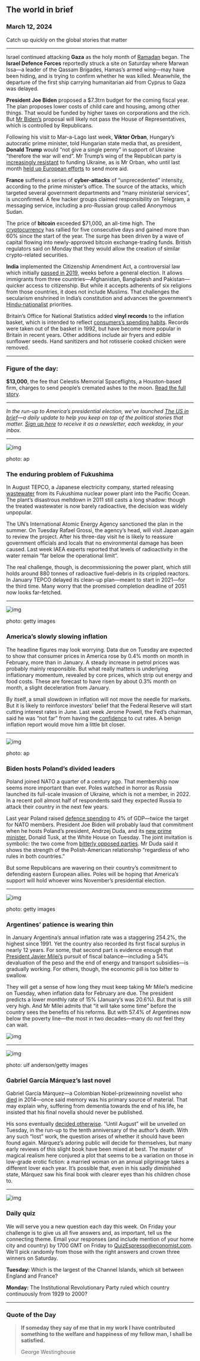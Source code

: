 ## The world in brief

### March 12, 2024

Catch up quickly on the global stories that matter



------



Israel continued attacking **Gaza** as the holy month of [Ramadan](https://www.economist.com/middle-east-and-africa/2024/03/10/the-bloodshed-in-gaza-is-set-to-rage-through-ramadan) began. The **Israel Defence Forces** reportedly struck a site on Saturday where Marwan Issa—a leader of the Qassam Brigades, Hamas’s armed wing—may have been hiding, and is trying to confirm whether he was killed. Meanwhile, the departure of the first ship carrying humanitarian aid from Cyprus to Gaza was delayed.

**President Joe Biden** proposed a $7.3trn budget for the coming fiscal year. The plan proposes lower costs of child care and housing, among other things. That would be funded by higher taxes on corporations and the rich. But [Mr Biden’s](https://www.economist.com/interactive/us-2024-election/trump-biden-polls) proposal will likely not pass the House of Representatives, which is controlled by Republicans.

Following his visit to Mar-a-Lago last week, **Viktor Orban**, Hungary’s autocratic prime minister, told Hungarian state media that, as president, **Donald Trump** would “not give a single penny” in support of Ukraine “therefore the war will end”. Mr Trump’s wing of the Republican party is [increasingly resistant](https://www.economist.com/united-states/2024/02/14/house-republicans-fear-trump-too-much-to-aid-ukraine) to funding Ukraine, as is Mr Orban, who until last month [held up European efforts](https://www.economist.com/europe/2024/02/01/europe-finds-eu50bn-for-ukraine-and-a-way-around-viktor-orban) to send more aid.

**France** suffered a series of **cyber-attacks** of “unprecedented” intensity, according to the prime minister’s office. The source of the attacks, which targeted several government departments and “many ministerial services”, is unconfirmed. A few hacker groups claimed responsibility on Telegram, a messaging service, including a pro-Russian group called Anonymous Sudan.

The price of **bitcoin** exceeded $71,000, an all-time high. The [cryptocurrency](https://www.economist.com/finance-and-economics/2024/03/06/bitcoins-price-is-surging-what-happens-next) has rallied for five consecutive days and gained more than 60% since the start of the year. The surge has been driven by a wave of capital flowing into newly-approved bitcoin exchange-trading funds. British regulators said on Monday that they would allow the creation of similar crypto-related securities.

**India** implemented the Citizenship Amendment Act, a controversial law which initially [passed in 2019](https://www.economist.com/asia/2019/12/12/indias-new-citizenship-law-outrages-muslims), weeks before a general election. It allows immigrants from three countries—Afghanistan, Bangladesh and Pakistan—quicker access to citizenship. But while it accepts adherents of six religions from those countries, it does not include Muslims. That challenges the secularism enshrined in India’s constitution and advances the government’s [Hindu-nationalist](https://www.economist.com/the-economist-explains/2024/03/07/what-is-hindutva-the-ideology-of-indias-ruling-party) priorities.

Britain’s Office for National Statistics added **vinyl records** to the inflation basket, which is intended to reflect [consumers’s spending habits](https://www.economist.com/culture/2023/10/23/how-superstars-and-heritage-acts-hijacked-the-vinyl-revival). Records were taken out of the basket in 1992, but have become more popular in Britain in recent years. Other additions include air fryers and edible sunflower seeds. Hand sanitizers and hot rotisserie cooked chicken were removed.



------



### Figure of the day: 

**$13,000**, the fee that Celestis Memorial Spaceflights, a Houston-based firm, charges to send people’s cremated ashes to the moon. [Read the full story](https://www.economist.com/united-states/2024/03/07/a-private-company-will-send-your-ashes-to-the-moon).



------



*In the run-up to America’s presidential election, we’ve launched* [*The US in brief*](https://www.economist.com/us-in-brief)*—a daily update to help you keep on top of the political stories that matter.* [*Sign up here*](https://www.economist.com/newsletters/us-in-brief) *to receive it as a newsletter, each weekday, in your inbox.*



------



![img](https://niceboy.online/insight/public/Espresso/PHOTOS/20240316_dap306.jpg)

photo: ap

### The enduring problem of Fukushima

In August TEPCO, a Japanese electricity company, started releasing [wastewater](https://www.economist.com/asia/2023/07/13/asia-is-rowing-about-fukushima-nuclear-wastewater) from its Fukushima nuclear power plant into the Pacific Ocean. The plant’s disastrous meltdown in 2011 still casts a long shadow: though the treated wastewater is now barely radioactive, the decision was widely unpopular.

The UN’s International Atomic Energy Agency sanctioned the plan in the summer. On Tuesday Rafael Grossi, the agency’s head, will visit Japan again to review the project. After his three-day visit he is likely to reassure government officials and locals that no environmental damage has been caused. Last week IAEA experts reported that levels of radioactivity in the water remain “far below the operational limit”.

The real challenge, though, is decommissioning the power plant, which still holds around 880 tonnes of radioactive fuel-debris in its crippled reactors. In January TEPCO delayed its clean-up plan—meant to start in 2021—for the third time. Many worry that the promised completion deadline of 2051 now looks far-fetched.



------



![img](https://niceboy.online/insight/public/Espresso/PHOTOS/20240316_dap309.jpg)

photo: getty images

### America’s slowly slowing inflation

The headline figures may look worrying. Data due on Tuesday are expected to show that consumer prices in America rose by 0.4% month on month in February, more than in January. A steady increase in petrol prices was probably mainly responsible. But what really matters is underlying inflationary momentum, revealed by core prices, which strip out energy and food costs. These are forecast to have risen by about 0.3% month on month, a slight deceleration from January.

By itself, a small slowdown in inflation will not move the needle for markets. But it is likely to reinforce investors’ belief that the Federal Reserve will start cutting interest rates in June. Last week Jerome Powell, the Fed’s chairman, said he was “not far” from having the [confidence](https://www.economist.com/graphic-detail/2024/02/16/american-consumers-are-finally-cheering-up) to cut rates. A benign inflation report would move him a little bit closer.



------



![img](https://niceboy.online/insight/public/Espresso/PHOTOS/20240316_dap304.jpg)

photo: ap

### Biden hosts Poland’s divided leaders

Poland joined NATO a quarter of a century ago. That membership now seems more important than ever. Poles watched in horror as Russia launched its full-scale invasion of Ukraine, which is not a member, in 2022. In a recent poll almost half of respondents said they expected Russia to attack their country in the next few years.

Last year Poland raised [defence spending](https://www.economist.com/europe/2023/11/02/beefing-up-polands-armed-forces) to 4% of GDP—twice the target for NATO members. President Joe Biden will probably laud that commitment when he hosts Poland’s president, Andrzej Duda, and its [new prime minister](https://www.economist.com/europe/2023/12/14/donald-tusk-must-undo-years-of-populist-subversion-in-poland), Donald Tusk, at the White House on Tuesday. The joint invitation is symbolic: the two come from [bitterly opposed parties](https://www.economist.com/the-economist-explains/2024/01/30/what-on-earth-is-happening-in-poland). Mr Duda said it shows the strength of the Polish-American relationship “regardless of who rules in both countries.”

But some Republicans are wavering on their country’s commitment to defending eastern European allies. Poles will be hoping that America’s support will hold whoever wins November’s presidential election.



------



![img](https://niceboy.online/insight/public/Espresso/PHOTOS/20240316_dap303.jpg)

photo: getty images

### Argentines’ patience is wearing thin

In January Argentina’s annual inflation rate was a staggering 254.2%, the highest since 1991. Yet the country also recorded its first fiscal surplus in nearly 12 years. For some, that second part is evidence enough that [President Javier Milei’s](https://www.economist.com/the-americas/2023/10/19/can-argentinas-next-president-fix-the-economy-dont-count-on-it) pursuit of fiscal balance—including a 54% devaluation of the peso and the end of energy and transport subsidies—is gradually working. For others, though, the economic pill is too bitter to swallow.

They will get a sense of how long they must keep taking Mr Milei’s medicine on Tuesday, when inflation data for February are due. The president predicts a lower monthly rate of 15% (January’s was 20.6%). But that is still very high. And Mr Milei admits that “it will take some time” before the country sees the benefits of his reforms. But with 57.4% of Argentines now below the poverty line—the most in two decades—many do not feel they can wait.

![img](https://niceboy.online/insight/public/Espresso/PHOTOS/20240316_DAC767.jpg)



------



![img](https://niceboy.online/insight/public/Espresso/PHOTOS/20240309_dap343.jpg)

photo: ulf anderson/getty images

### Gabriel García Márquez’s last novel

Gabriel García Márquez—a Colombian Nobel-prizewinning novelist who [died](https://www.economist.com/obituary/2014/04/26/the-magician-in-his-labyrinth) in 2014—once said memory was his primary source of material. That may explain why, suffering from dementia towards the end of his life, he insisted that his final novella should never be published.

His sons eventually [decided otherwise](https://www.economist.com/culture/2024/03/06/gabriel-garcia-marquezs-novella-was-published-against-his-wishes). “Until August” will be unveiled on Tuesday, in the run-up to the tenth anniversary of the author’s death. With any such “lost” work, the question arises of whether it should have been found again. Márquez’s adoring public will decide for themselves, but many early reviews of this slight book have been mixed at best. The master of magical realism here conjured a plot that seems to be a variation on those in low-grade erotic fiction: a married woman on an annual pilgrimage takes a different lover each year. It’s possible that, even in his sadly diminished state, Márquez saw his final book with clearer eyes than his children chose to.



------



![img](https://niceboy.online/insight/public/Espresso/PHOTOS/EspressoQuiz_98.jpeg)

### Daily quiz

We will serve you a new question each day this week. On Friday your challenge is to give us all five answers and, as important, tell us the connecting theme. Email your responses (and include mention of your home city and country) by 1700 GMT on Friday to [QuizEspresso@economist.com](https://mail.google.com/mail/?view=cm&fs=1&tf=1&to=QuizEspresso@economist.com). We’ll pick randomly from those with the right answers and crown three winners on Saturday.

**Tuesday:** Which is the largest of the Channel Islands, which sit between England and France?

**Monday:** The Institutional Revolutionary Party ruled which country continuously from 1929 to 2000?



------



### Quote of the Day

> **If someday they say of me that in my work I have contributed something to the welfare and happiness of my fellow man, I shall be satisfied.**
>
> George Westinghouse



